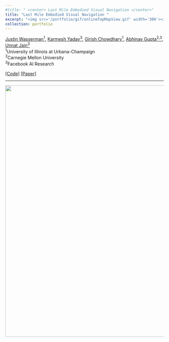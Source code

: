 ```yaml
---
#title: " <center> Last Mile Embodied Visual Navigation </center>"
title: "Last Mile Embodied Visual Navigation "
excerpt: "<img src='/portfolio/gif/onlineTopMapView.gif' width='300'><img src='/portfolio/gif/map.gif' width='250'>"
collection: portfolio
---
```

[Justin Wasserman<sup>1</sup>](https://jbwasse2.github.io/), [Karmesh Yadav<sup>3</sup>](https://www.karmeshyadav.com/), [Girish Chowdhary<sup>1</sup>](http://daslab.illinois.edu/), [Abhinav Gupta<sup>2,3</sup>](http://www.cs.cmu.edu/~abhinavg/), [Unnat Jain<sup>3</sup>](https://unnat.github.io/)  
<sup>1</sup>University of Illinois at Urbana-Champaign  
<sup>2</sup>Carnegie Mellon University  
<sup>3</sup>Facebook AI Research  

[[Code]](www.google.com)
[[Paper]](www.google.com)

***
<center><img src='/portfolio/gif/sling_irl.gif' width='800'></center>
